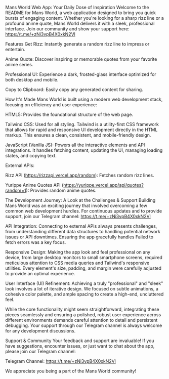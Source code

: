 Mans World Web App: Your Daily Dose of Inspiration
Welcome to the README for Mans World, a web application designed to bring you quick bursts of engaging content. Whether you're looking for a sharp rizz line or a profound anime quote, Mans World delivers it with a sleek, professional interface. Join our community and show your support here: https://t.me/+zNi3vpB4X0xkN2Vl

Features
Get Rizz: Instantly generate a random rizz line to impress or entertain.

Anime Quote: Discover inspiring or memorable quotes from your favorite anime series.

Professional UI: Experience a dark, frosted-glass interface optimized for both desktop and mobile.

Copy to Clipboard: Easily copy any generated content for sharing.

How It's Made
Mans World is built using a modern web development stack, focusing on efficiency and user experience:

HTML5: Provides the foundational structure of the web page.

Tailwind CSS: Used for all styling. Tailwind is a utility-first CSS framework that allows for rapid and responsive UI development directly in the HTML markup. This ensures a clean, consistent, and mobile-friendly design.

JavaScript (Vanilla JS): Powers all the interactive elements and API integrations. It handles fetching content, updating the UI, managing loading states, and copying text.

External APIs:

Rizz API (https://rizzapi.vercel.app/random): Fetches random rizz lines.

Yurippe Anime Quotes API (https://yurippe.vercel.app/api/quotes?random=1): Provides random anime quotes.

The Development Journey: A Look at the Challenges & Support
Building Mans World was an exciting journey that involved overcoming a few common web development hurdles. For continuous updates and to provide support, join our Telegram channel: https://t.me/+zNi3vpB4X0xkN2Vl

API Integration: Connecting to external APIs always presents challenges, from understanding different data structures to handling potential network issues or API downtimes. Ensuring the app gracefully handles Failed to fetch errors was a key focus.

Responsive Design: Making the app look and feel professional on any device, from large desktop monitors to small smartphone screens, required meticulous attention to CSS media queries and Tailwind's responsive utilities. Every element's size, padding, and margin were carefully adjusted to provide an optimal experience.

User Interface (UI) Refinement: Achieving a truly "professional" and "sleek" look involves a lot of iterative design. We focused on subtle animations, a cohesive color palette, and ample spacing to create a high-end, uncluttered feel.

While the core functionality might seem straightforward, integrating these pieces seamlessly and ensuring a polished, robust user experience across different environments demands careful attention to detail and persistent debugging. Your support through our Telegram channel is always welcome for any development discussions.

Support & Community
Your feedback and support are invaluable! If you have suggestions, encounter issues, or just want to chat about the app, please join our Telegram channel:

Telegram Channel: https://t.me/+zNi3vpB4X0xkN2Vl

We appreciate you being a part of the Mans World community!
